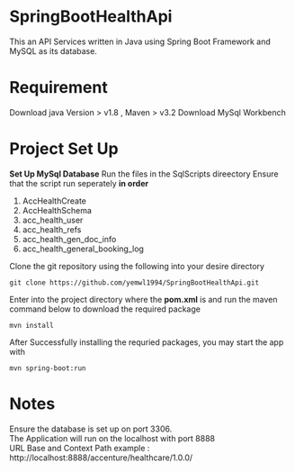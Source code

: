 # SpringBootHealthApi
This an API Services written in Java using Spring Boot Framework and MySQL as its database.

# Requirement
Download java Version > v1.8 , Maven > v3.2
Download MySql Workbench

# Project Set Up

**Set Up MySql Database**
Run the files in the SqlScripts direectory
Ensure that the script run seperately **in order**
1. AccHealthCreate
2. AccHealthSchema
3. acc_health_user
4. acc_health_refs
5. acc_health_gen_doc_info
6. acc_health_general_booking_log

Clone the git repository using the following into your desire directory
```
git clone https://github.com/yemwl1994/SpringBootHealthApi.git
```
Enter into the project directory where the **pom.xml** is and run the maven command below to download the required package
```
mvn install
```

After Successfully installing the requried packages, you may start the app with
```
mvn spring-boot:run
```

# Notes
Ensure the database is set up on port 3306.<br/>
The Application will run on the localhost with port 8888 <br/>
URL Base and Context Path example : http://localhost:8888/accenture/healthcare/1.0.0/
